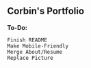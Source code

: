 ## Corbin's Portfolio

**To-Do:**

    Finish README
    Make Mobile-Friendly
    Merge About/Resume
    Replace Picture